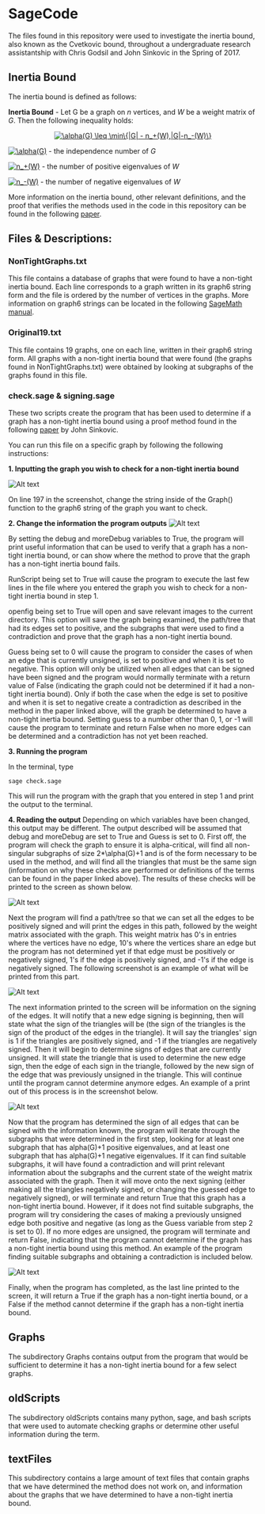 # SageCode

The files found in this repository were used to investigate the inertia bound, also known as the Cvetkovic bound, throughout a undergraduate research assistantship with Chris Godsil and John Sinkovic in the Spring of 2017. 

## Inertia Bound
The inertia bound is defined as follows:

**Inertia Bound** - Let G be a graph on *n* vertices, and *W* be a weight matrix of *G*. Then the following inequality holds:
<p align="center"><a href="https://www.codecogs.com/eqnedit.php?latex=\alpha(G)&space;\leq&space;\min\{|G|&space;-&space;n_&plus;(W),|G|-n_-(W)\}" target="_blank"><img src="https://latex.codecogs.com/gif.latex?\alpha(G)&space;\leq&space;\min\{|G|&space;-&space;n_&plus;(W),|G|-n_-(W)\}" title="\alpha(G) \leq \min\{|G| - n_+(W),|G|-n_-(W)\}" /></a></p>

<a href="https://www.codecogs.com/eqnedit.php?latex=\alpha(G)" target="_blank"><img src="https://latex.codecogs.com/gif.latex?\alpha(G)" title="\alpha(G)" /></a> - the independence number of *G*

<a href="https://www.codecogs.com/eqnedit.php?latex=n_&plus;(W)" target="_blank"><img src="https://latex.codecogs.com/gif.latex?n_&plus;(W)" title="n_+(W)" /></a> - the number of positive eigenvalues of *W*

<a href="https://www.codecogs.com/eqnedit.php?latex=n_-(W)" target="_blank"><img src="https://latex.codecogs.com/gif.latex?n_-(W)" title="n_-(W)" /></a> - the number of negative eigenvalues of *W*
 
More information on the inertia bound, other relevant definitions, and the proof that verifies the methods used in the code in this repository can be found in the following [paper](https://arxiv.org/abs/1609.02826).

## Files & Descriptions:

### NonTightGraphs.txt
This file contains a database of graphs that were found to have a non-tight inertia bound. Each line corresponds to a graph written in its graph6 string form and the file is ordered by the number of vertices in the graphs. More information on graph6 strings can be located in the following [SageMath manual](http://doc.sagemath.org/html/en/reference/graphs/sage/graphs/graph.html#sage.graphs.graph.Graph.graph6_string).

### Original19.txt
This file contains 19 graphs, one on each line, written in their graph6 string form. All graphs with a non-tight inertia bound that were found (the graphs found in NonTightGraphs.txt) were obtained by looking at subgraphs of the graphs found in this file.

### check.sage & signing.sage
These two scripts create the program that has been used to determine if a graph has a non-tight inertia bound using a proof method found in the following [paper](https://arxiv.org/abs/1609.02826) by John Sinkovic.

You can run this file on a specific graph by following the following instructions:

**1. Inputting the graph you wish to check for a non-tight inertia bound**
    
![Alt text](https://user-images.githubusercontent.com/19316223/29586906-496c2398-875a-11e7-9af7-0dc4d7aa3257.png)

On line 197 in the screenshot, change the string inside of the Graph() function to the graph6 string of the graph you want to check.

**2. Change the information the program outputs**
![Alt text](https://user-images.githubusercontent.com/19316223/29588904-2de82534-8761-11e7-8d4f-4d6c75534264.png)

By setting the debug and moreDebug variables to True, the program will print useful information that can be used to verify that a graph has a non-tight inertia bound, or can show where the method to prove that the graph has a non-tight inertia bound fails.

RunScript being set to True will cause the program to execute the last few lines in the file where you entered the graph you wish to check for a non-tight inertia bound in step 1.

openfig being set to True will open and save relevant images to the current directory. This option will save the graph being examined, the path/tree that had its edges set to positive, and the subgraphs that were used to find a contradiction and prove that the graph has a non-tight inertia bound.

Guess being set to 0 will cause the program to consider the cases of when an edge that is currently unsigned, is set to positive and when it is set to negative. This option will only be utilized when all edges that can be signed have been signed and the program would normally terminate with a return value of False (indicating the graph could not be determined if it had a non-tight inertia bound). Only if both the case when the edge is set to positive and when it is set to negative create a contradiction as described in the method in the paper linked above, will the graph be determined to have a non-tight inertia bound. Setting guess to a number other than 0, 1, or -1 will cause the program to terminate and return False when no more edges can be determined and a contradiction has not yet been reached.

**3. Running the program**

In the terminal, type
```
sage check.sage
```
This will run the program with the graph that you entered in step 1 and print the output to the terminal.

**4. Reading the output**
Depending on which variables have been changed, this output may be different. The output described will be assumed that debug and moreDebug are set to True and Guess is set to 0.
First off, the program will check the graph to ensure it is alpha-critical, will find all non-singular subgraphs of size 2\*\alpha(G)+1 and is of the form necessary to be used in the method, and will find all the triangles that must be the same sign (information on why these checks are performed or definitions of the terms can be found in the paper linked above). The results of these checks will be printed to the screen as shown below.

![Alt text](https://user-images.githubusercontent.com/19316223/29589774-8cb1d8d2-8764-11e7-949d-afa1f9ef2153.png)

Next the program will find a path/tree so that we can set all the edges to be positively signed and will print the edges in this path, followed by the weight matrix associated with the graph. This weight matrix has 0's in entries where the vertices have no edge, 10's where the vertices share an edge but the program has not determined yet if that edge must be positively or negatively signed, 1's if the edge is positively signed, and -1's if the edge is negatively signed. The following screenshot is an example of what will be printed from this part.

![Alt text](https://user-images.githubusercontent.com/19316223/29590088-2b173b42-8766-11e7-8efb-e8ed31ba5cb8.png)

The next information printed to the screen will be information on the signing of the edges. It will notify that a new edge signing is beginning, then will state what the sign of the triangles will be (the sign of the triangles is the sign of the product of the edges in the triangle). It will say the triangles' sign is 1 if the triangles are positively signed, and -1 if the triangles are negatively signed. Then it will begin to determine signs of edges that are currently unsigned. It will state the triangle that is used to determine the new edge sign, then the edge of each sign in the triangle, followed by the new sign of the edge that was previously unsigned in the triangle. This will continue until the program cannot determine anymore edges. An example of a print out of this process is in the screenshot below.

![Alt text](https://user-images.githubusercontent.com/19316223/29590692-0da37708-8769-11e7-9e94-2522f797b4be.png)

Now that the program has determined the sign of all edges that can be signed with the information known, the program will iterate through the subgraphs that were determined in the first step, looking for at least one subgraph that has alpha(G)+1 positive eigenvalues, and at least one subgraph that has alpha(G)+1 negative eigenvalues. If it can find suitable subgraphs, it will have found a contradiction and will print relevant information about the subgraphs and the current state of the weight matrix associated with the graph. Then it will move onto the next signing (either making all the triangles negatively signed, or changing the guessed edge to negatively signed), or will terminate and return True that this graph has a non-tight inertia bound. However, if it does not find suitable subgraphs, the program will try considering the cases of making a previously unsigned edge both positive and negative (as long as the Guess variable from step 2 is set to 0). If no more edges are unsigned, the program will terminate and return False, indicating that the program cannot determine if the graph has a non-tight inertia bound using this method. An example of the program finding suitable subgraphs and obtaining a contradiction is included below.

![Alt text](https://user-images.githubusercontent.com/19316223/29591212-77def55a-876b-11e7-89b9-2def58b6edcc.png)

Finally, when the program has completed, as the last line printed to the screen, it will return a True if the graph has a non-tight inertia bound, or a False if the method cannot determine if the graph has a non-tight inertia bound.

## Graphs

The subdirectory Graphs contains output from the program that would be sufficient to determine it has a non-tight inertia bound for a few select graphs.

## oldScripts

The subdirectory oldScripts contains many python, sage, and bash scripts that were used to automate checking graphs or determine other useful information during the term.

## textFiles

This subdirectory contains a large amount of text files that contain graphs that we have determined the method does not work on, and information about the graphs that we have determined to have a non-tight inertia bound.
